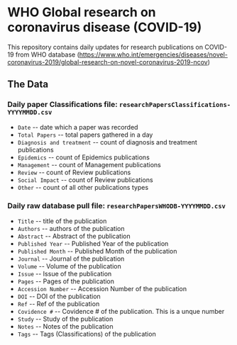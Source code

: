 # WHO Global research on coronavirus disease (COVID-19)

This repository contains daily updates for research publications on COVID-19 from WHO database (https://www.who.int/emergencies/diseases/novel-coronavirus-2019/global-research-on-novel-coronavirus-2019-ncov)


## The Data



### Daily paper Classifications file: `researchPapersClassifications-YYYYMMDD.csv`

* `Date` -- date which a paper was recorded
* `Total Papers` -- total papers gathered in a day
* `Diagnosis and treatment` -- count of diagnosis and treatment publications 
* `Epidemics` -- count of Epidemics publications
* `Management` -- count of Management publications
* `Review` -- count of Review publications
* `Social Impact` -- count of Review publications
* `Other` -- count of all other publications types



### Daily raw database pull file: `researchPapersWHODB-YYYYMMDD.csv`

* `Title` -- title of the publication
* `Authors` -- authors of the publication
* `Abstract` -- Abstract of the publication
* `Published Year` -- Published Year of the publication
* `Published Month` -- Published Month of the publication
* `Journal` -- Journal of the publication
* `Volume` -- Volume of the publication
* `Issue` -- Issue of the publication
* `Pages` -- Pages of the publication
* `Accession Number` -- Accession Number of the publication
* `DOI` -- DOI of the publication
* `Ref` -- Ref of the publication
* `Covidence #` -- Covidence # of the publication. This is a unque number
* `Study` -- Study of the publication
* `Notes` -- Notes of the publication
* `Tags` -- Tags (Classifications) of the publication
